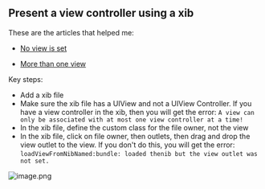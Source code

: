 ## Present a view controller using a xib

These are the articles that helped me:
*  [No view is set](https://stackoverflow.com/questions/4763519/loaded-nib-but-the-view-outlet-was-not-set)

* [More than one view](https://stackoverflow.com/questions/13357788/a-view-can-only-be-associated-with-at-most-one-view-controller-at-a-time-uisegm)

Key steps:

* Add a xib file
* Make sure the xib file has a UIView and not a UIView Controller. If you have a view controller in the xib, then you will get the error: `A view can only be associated with at most one view controller at a time!`
* In the xib file, define the custom class for the file owner, not the view
* In the xib file, click on file owner, then outlets, then drag and drop the view outlet to the view. If you don't do this, you will get the error: `loadViewFromNibNamed:bundle: loaded thenib but the view outlet was not set.`


![image.png](https://cdn.hashnode.com/res/hashnode/image/upload/v1602332229109/nGnVmpraK.png)
